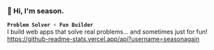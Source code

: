 ### 👋 Hi, I'm season.
**`Problem Solver ⚡ Fun Builder`**  
I build web apps that solve real problems... and sometimes just for fun!
https://github-readme-stats.vercel.app/api?username=seasonagain
